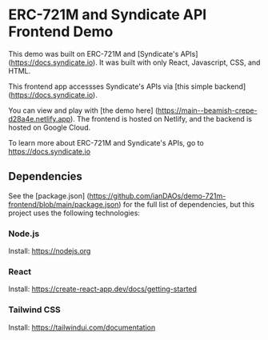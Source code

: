 # ERC-721M and Syndicate API Frontend Demo

This demo was built on ERC-721M and [Syndicate's APIs] (https://docs.syndicate.io). It was built with only React, Javascript, CSS, and HTML.

This frontend app accessses Syndicate's APIs via [this simple backend] (https://docs.syndicate.io).

You can view and play with [the demo here] (https://main--beamish-crepe-d28a4e.netlify.app). The frontend is hosted on Netlify, and the backend is hosted on Google Cloud.

To learn more about ERC-721M and Syndicate's APIs, go to https://docs.syndicate.io

## Dependencies

See the [package.json] (https://github.com/ianDAOs/demo-721m-frontend/blob/main/package.json) for the full list of dependencies, but this project uses the following technologies:

### Node.js

Install: https://nodejs.org

### React

Install: https://create-react-app.dev/docs/getting-started

### Tailwind CSS

Install: https://tailwindui.com/documentation
